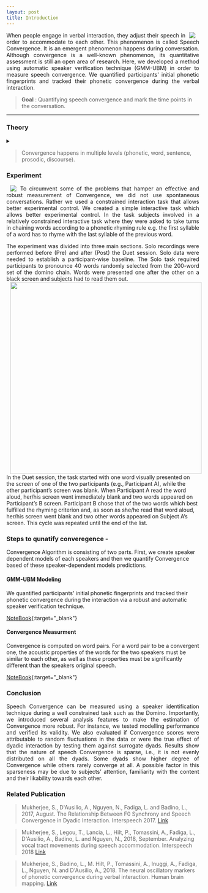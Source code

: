 ```yaml
---
layout: post
title: Introduction
---
```


<img src="/SpeechConvergence/img/Convergence-thumbnail.png" style="padding: 0 10px; float: right;">

<p style="text-align: justify;text-justify: inter-word;">
When people engage in verbal interaction, they adjust their speech in order to accommodate to each other. This phenomenon is called Speech Convergence. It is an emergent phenomenon happens during conversation. Although convergence is a well-known phenomenon, its quantitative assessment is still an open area of research. Here, we developed a method using automatic speaker verification technique (GMM-UBM) in order to measure speech convergence. We quantified participants' initial phonetic fingerprints and tracked their phonetic convergence during the verbal interaction.
</p>

> **Goal** : Quantifying speech convergence and mark the time points in the conversation.

-------
### Theory

<details><summary></summary>

<img src="/SpeechConvergence/img/speech_alignment.png" width="600" align="center">

<p style="text-align: justify;text-justify: inter-word;">
The dynamical process of mutual adaptation which occurs at multiple levels is a key component of natural linguistic interaction that is crucially missing in classical laboratory tasks. One interesting phenomenon during linguistic interaction is that of Alignment. Figure illustrates an abstract representation of the process of alignment. It shows that interlocutor’s linguistic representation interact at multiple levels. The interaction takes place through priming. In simple terms, subjects engaged in a conversation, via a process of automatic imitation tends to accommodate their utterances to their interlocutor at the lexical, phonetic, semantic, and discourse levels simultaneously.

As conversation progress interlocutors simultaneously affect each others mental states. Conversational success is indeed characterized by the shared understanding of the spoken content, speakers’ mutual likability, background environment, etc. (Menenti et al. (2012); Garnier et al. (2013)). More interestingly, people involved in a dialogue automatically and implicitly converge at multiple linguistic levels (Bilous and Krauss (1988); Pardo et al.
(2010)) as well as with co-verbal bodily gestures (Turner and West (2010)). For instance, agreeing interlocutors tend to copy each other’s choices of sounds, words, grammatical constructions as well as the temporal characteristics of speech. Nevertheless, this form of implicit behavioral alignment is still poorly understood, especially regarding its effects on communication efficacy, social and contextual determinants, and neural underpinnings (Stolket al. (2016)).
</p>
</details>

> Convergence happens in multiple levels (phonetic, word, sentence, prosodic, discourse).


### Experiment

<img src="/SpeechConvergence/img/domino.png" style="padding: 0 10px; float: left;">

<p style="text-align: justify;text-justify: inter-word;">
To circumvent some of the problems that hamper an effective and robust measurement of Convergence, we did not use spontaneous conversations. Rather we used a constrained interaction task that allows better experimental control. We created a simple interactive task which allows better experimental control. In the task subjects involved in a relatively constrained interactive task where they were asked to take turns in chaining words according to a phonetic rhyming rule e.g. the first syllable of a word has to rhyme with the last syllable of the previous word.
</p>

<p style="text-align: justify;text-justify: inter-word;">
The experiment was divided into three main sections. Solo recordings were performed before (Pre) and after (Post) the Duet session. Solo data were needed to establish a participant-wise baseline. The Solo task required participants to pronounce 40 words randomly selected from the 200-word set of the domino chain. Words were presented one after the other on a black screen and subjects had to read them out. 

<img src="/SpeechConvergence/img/convergence_protocol.png" width="500" style="padding: 0 10px; float: left;">

In the Duet session, the task started with one word visually presented on the screen of one of the two participants (e.g., Participant A), while the other participant’s screen was blank. When Participant A read the word aloud, her/his screen went immediately blank and two words appeared on Participant’s B screen. Participant B chose that of the two words which best fulfilled the rhyming criterion and, as soon as she/he read that word aloud, her/his screen went blank and two other words appeared on Subject A’s screen. This cycle was repeated until the end of the list.
</p>

### Steps to qunatify converegence - 
Convergence Algorithm is consisting of two parts. First, we create speaker dependent models of each speakers and then we quantify Convergence based of these speaker-dependent models predictions.

#### GMM-UBM Modeling

We quantified participants' initial phonetic fingerprints and tracked their phonetic convergence during the interaction via a robust and automatic speaker verification technique. 

[NoteBook](https://nbviewer.jupyter.org/github/sankar-mukherjee/SpeechConvergence/blob/master/GMM-UBM.ipynb){:target="_blank"}

#### Convergence Measurment

Convergence is computed on word pairs. For a word pair to be a convergent one, the acoustic properties of the words for the two speakers must be similar to each other, as well as these properties must be significantly different than the speakers original speech.

[NoteBook](https://nbviewer.jupyter.org/github/sankar-mukherjee/SpeechConvergence/blob/master/convergence.ipynb){:target="_blank"}

### Conclusion

<p style="text-align: justify;text-justify: inter-word;">
Speech Convergence can be measured using a speaker identification technique during a well constrained task such as the Domino. Importantly, we introduced several analysis features to make the estimation of Convergence more robust. For instance, we tested modelling performance and verified its validity. We also evaluated if Convergence scores were attributable to random fluctuations in the data or were the true effect of dyadic interaction by testing them against surrogate dyads. Results show that the nature of speech Convergence is sparse, i.e., it is not evenly distributed on all the dyads. Some dyads show higher degree of Convergence while
others rarely converge at all. A possible factor in this sparseness may be due to subjects’ attention, familiarity with the content and their likability towards each other.
</p>

### Related Publication

> Mukherjee, S., D'Ausilio, A., Nguyen, N., Fadiga, L. and Badino, L., 2017, August. The Relationship Between F0 Synchrony and Speech Convergence in Dyadic Interaction. Interspeech 2017. [Link](https://hal.archives-ouvertes.fr/hal-01579789/document)

> Mukherjee, S., Legou, T., Lancia, L., Hilt, P., Tomassini, A., Fadiga, L., D'Ausilio, A., Badino, L. and Nguyen, N., 2018, September. Analyzing vocal tract movements during speech accommodation. Interspeech 2018 [Link](https://www.isca-speech.org/archive/Interspeech_2018/pdfs/2084.pdf)

> Mukherjee, S., Badino, L., M. Hilt, P., Tomassini, A., Inuggi, A., Fadiga, L., Nguyen, N. and D'Ausilio, A., 2018. The neural oscillatory markers of phonetic convergence during verbal interaction. Human brain mapping. [Link](https://www.ncbi.nlm.nih.gov/pubmed/30240542)

 





